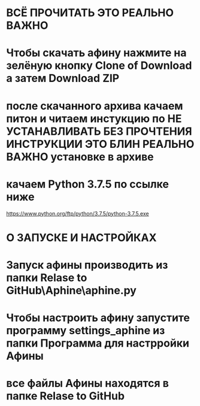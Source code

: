 # ВСЁ ПРОЧИТАТЬ ЭТО РЕАЛЬНО ВАЖНО
# Чтобы скачать афину нажмите на зелёную кнопку Clone of Download а затем Download ZIP
# после скачанного архива качаем питон и читаем инстукцию по НЕ УСТАНАВЛИВАТЬ БЕЗ ПРОЧТЕНИЯ ИНСТРУКЦИИ ЭТО БЛИН РЕАЛЬНО ВАЖНО установке в архиве 
# качаем Python 3.7.5 по ссылке ниже 
https://www.python.org/ftp/python/3.7.5/python-3.7.5.exe
# О ЗАПУСКЕ И НАСТРОЙКАХ
# Запуск афины производить из папки Relase to GitHub\Aphine\aphine.py
# Чтобы настроить афину запустите программу settings_aphine из папки Программа для настрройки Афины
# все файлы Афины находятся в папке Relase to GitHub 
